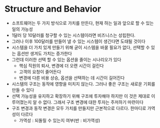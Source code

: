 # Structure and Behavior
* 소프트웨어는 두 가지 방식으로 가치를 만든다, 현재 하는 일과 앞으로 할 수 있는 일의 가능성 
* 1달러 당 10달러를 청구할 수 있는 시스템이라면 비즈니스는 성립한다.
* 그러나 이후 100달러를 만들어 낼 수 있는 시스템이 생긴다면 도태될 것이다
* 시스템을 더 가치 있게 만들기 위해 굳이 시스템을 바꿀 필요가 없다, 선택할 수 있는 옵션만 생겨도 가치는 증가한다
* 그런데 이러한 선택 할 수 있는 옵션을 줄이는 시나리오가 있다
  * 핵심 직원의 퇴사, 변경에 더 오랜 시간이 걸린다
  * 고객의 요청이 줄어든다
  * 변경에 다른 비용 상승, 옵션을 선택하는 데 시간이 길어진다
* 시스템의 구조는 동작에 영향을 미치지 않는다. 그러나 좋은 구조는 새로운 기회를 만들 수 있다
* 선택 가능성을 유지하고 확장하기 위해 구조에 투자해야 하지만 이 것은 제대로 이루어졌는지 알 수 없다. 그래서 구조 변경에 대한 투자는 주저하기 마련이다
* 구조 변경과 동작 변경은 모두 가치를 만들지만 근본적으로 다르다. 한마디로 가역성이 다르다
  * 가역성 : 되돌릴 수 있는지 여부(반 : 비가역성)